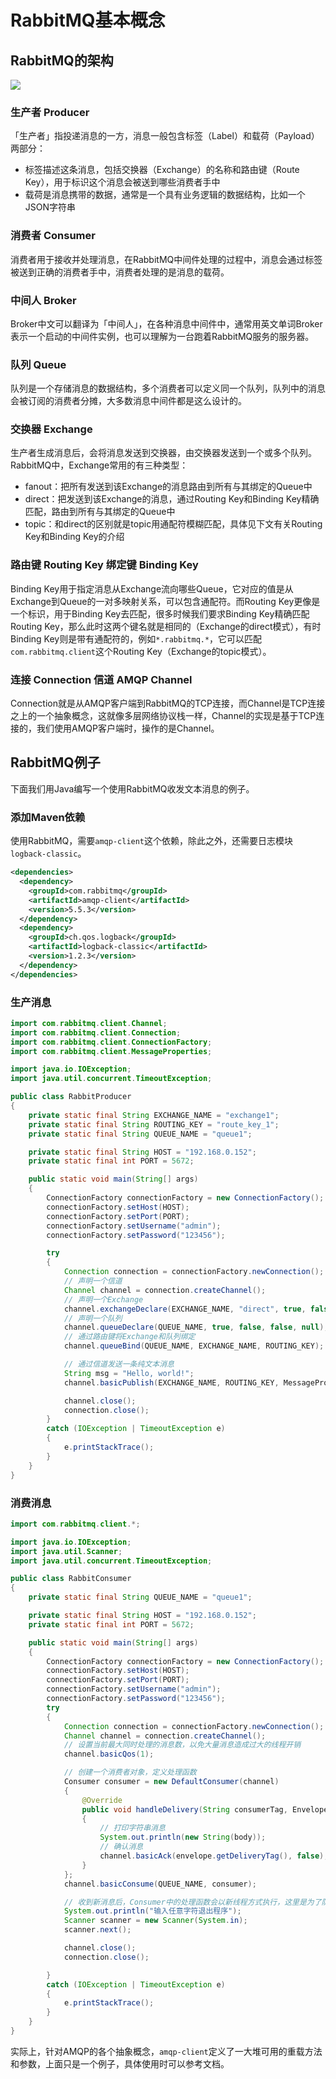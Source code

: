 # RabbitMQ基本概念

## RabbitMQ的架构

![](res/1.png)

### 生产者 Producer

「生产者」指投递消息的一方，消息一般包含标签（Label）和载荷（Payload）两部分：

* 标签描述这条消息，包括交换器（Exchange）的名称和路由键（Route Key），用于标识这个消息会被送到哪些消费者手中
* 载荷是消息携带的数据，通常是一个具有业务逻辑的数据结构，比如一个JSON字符串

### 消费者 Consumer

消费者用于接收并处理消息，在RabbitMQ中间件处理的过程中，消息会通过标签被送到正确的消费者手中，消费者处理的是消息的载荷。

### 中间人 Broker

Broker中文可以翻译为「中间人」，在各种消息中间件中，通常用英文单词Broker表示一个启动的中间件实例，也可以理解为一台跑着RabbitMQ服务的服务器。

### 队列 Queue

队列是一个存储消息的数据结构，多个消费者可以定义同一个队列，队列中的消息会被订阅的消费者分摊，大多数消息中间件都是这么设计的。

### 交换器 Exchange

生产者生成消息后，会将消息发送到交换器，由交换器发送到一个或多个队列。RabbitMQ中，Exchange常用的有三种类型：

* fanout：把所有发送到该Exchange的消息路由到所有与其绑定的Queue中
* direct：把发送到该Exchange的消息，通过Routing Key和Binding Key精确匹配，路由到所有与其绑定的Queue中
* topic：和direct的区别就是topic用通配符模糊匹配，具体见下文有关Routing Key和Binding Key的介绍

### 路由键 Routing Key 绑定键 Binding Key

Binding Key用于指定消息从Exchange流向哪些Queue，它对应的值是从Exchange到Queue的一对多映射关系，可以包含通配符。而Routing Key更像是一个标识，用于Binding Key去匹配，很多时候我们要求Binding Key精确匹配Routing Key，那么此时这两个键名就是相同的（Exchange的direct模式），有时Binding Key则是带有通配符的，例如`*.rabbitmq.*`，它可以匹配`com.rabbitmq.client`这个Routing Key（Exchange的topic模式）。

### 连接 Connection 信道 AMQP Channel

Connection就是从AMQP客户端到RabbitMQ的TCP连接，而Channel是TCP连接之上的一个抽象概念，这就像多层网络协议栈一样，Channel的实现是基于TCP连接的，我们使用AMQP客户端时，操作的是Channel。

## RabbitMQ例子

下面我们用Java编写一个使用RabbitMQ收发文本消息的例子。

### 添加Maven依赖

使用RabbitMQ，需要`amqp-client`这个依赖，除此之外，还需要日志模块`logback-classic`。

```xml
<dependencies>
  <dependency>
    <groupId>com.rabbitmq</groupId>
    <artifactId>amqp-client</artifactId>
    <version>5.5.3</version>
  </dependency>
  <dependency>
    <groupId>ch.qos.logback</groupId>
    <artifactId>logback-classic</artifactId>
    <version>1.2.3</version>
  </dependency>
</dependencies>
```

### 生产消息

```java
import com.rabbitmq.client.Channel;
import com.rabbitmq.client.Connection;
import com.rabbitmq.client.ConnectionFactory;
import com.rabbitmq.client.MessageProperties;

import java.io.IOException;
import java.util.concurrent.TimeoutException;

public class RabbitProducer
{
	private static final String EXCHANGE_NAME = "exchange1";
	private static final String ROUTING_KEY = "route_key_1";
	private static final String QUEUE_NAME = "queue1";

	private static final String HOST = "192.168.0.152";
	private static final int PORT = 5672;

	public static void main(String[] args)
	{
		ConnectionFactory connectionFactory = new ConnectionFactory();
		connectionFactory.setHost(HOST);
		connectionFactory.setPort(PORT);
		connectionFactory.setUsername("admin");
		connectionFactory.setPassword("123456");

		try
		{
			Connection connection = connectionFactory.newConnection();
			// 声明一个信道
			Channel channel = connection.createChannel();
			// 声明一个Exchange
			channel.exchangeDeclare(EXCHANGE_NAME, "direct", true, false, null);
			// 声明一个队列
			channel.queueDeclare(QUEUE_NAME, true, false, false, null);
			// 通过路由键将Exchange和队列绑定
			channel.queueBind(QUEUE_NAME, EXCHANGE_NAME, ROUTING_KEY);

			// 通过信道发送一条纯文本消息
			String msg = "Hello, world!";
			channel.basicPublish(EXCHANGE_NAME, ROUTING_KEY, MessageProperties.TEXT_PLAIN, msg.getBytes());

			channel.close();
			connection.close();
		}
		catch (IOException | TimeoutException e)
		{
			e.printStackTrace();
		}
	}
}
```

### 消费消息

```java
import com.rabbitmq.client.*;

import java.io.IOException;
import java.util.Scanner;
import java.util.concurrent.TimeoutException;

public class RabbitConsumer
{
	private static final String QUEUE_NAME = "queue1";

	private static final String HOST = "192.168.0.152";
	private static final int PORT = 5672;

	public static void main(String[] args)
	{
		ConnectionFactory connectionFactory = new ConnectionFactory();
		connectionFactory.setHost(HOST);
		connectionFactory.setPort(PORT);
		connectionFactory.setUsername("admin");
		connectionFactory.setPassword("123456");
		try
		{
			Connection connection = connectionFactory.newConnection();
			Channel channel = connection.createChannel();
			// 设置当前最大同时处理的消息数，以免大量消息造成过大的线程开销
			channel.basicQos(1);

			// 创建一个消费者对象，定义处理函数
			Consumer consumer = new DefaultConsumer(channel)
			{
				@Override
				public void handleDelivery(String consumerTag, Envelope envelope, AMQP.BasicProperties properties, byte[] body) throws IOException
				{
					// 打印字符串消息
					System.out.println(new String(body));
					// 确认消息
					channel.basicAck(envelope.getDeliveryTag(), false);
				}
			};
			channel.basicConsume(QUEUE_NAME, consumer);

			// 收到新消息后，Consumer中的处理函数会以新线程方式执行，这里是为了防止主线程退出的代码
			System.out.println("输入任意字符退出程序");
			Scanner scanner = new Scanner(System.in);
			scanner.next();

			channel.close();
			connection.close();

		}
		catch (IOException | TimeoutException e)
		{
			e.printStackTrace();
		}
	}
}
```

实际上，针对AMQP的各个抽象概念，`amqp-client`定义了一大堆可用的重载方法和参数，上面只是一个例子，具体使用时可以参考文档。
